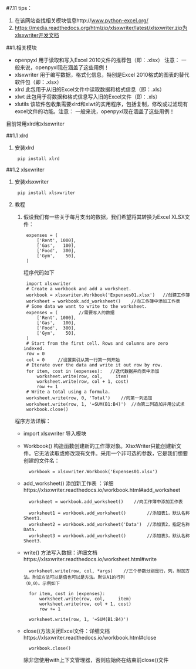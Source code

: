 #7.11
tips：

1. 在该网站查找相关模块信息http://www.python-excel.org/
2. https://media.readthedocs.org/htmlzip/xlsxwriter/latest/xlsxwriter.zip为xlsxwriter开发文档


##1.相关模块
- openpyxl 用于读取和写入Excel 2010文件的推荐包（即：.xlsx）
注意： 一般来说，openpyxl现在涵盖了这些用例！
- xlsxwriter 用于编写数据，格式化信息，特别是Excel 2010格式的图表的替代软件包（即：.xlsx）
- xlrd 此包用于从旧的Excel文件中读取数据和格式信息（即：.xls）
- xlwt 此包用于将数据和格式信息写入旧的Excel文件（即：.xls）
- xlutils 该软件包收集需要xlrd和xlwt的实用程序，包括复制，修改或过滤现有excel文件的功能。注意： 一般来说，openpyxl现在涵盖了这些用例！

目前常用xlrd和xlsxwriter

##1.1 xlrd
1. 安装xlrd

		pip install xlrd


##1.2 xlsxwriter
1. 安装xlsxwriter

		pip install xlsxwriter
2. 教程

	1. 假设我们有一些关于每月支出的数据，我们希望将其转换为Excel XLSX文件：

			expenses = (
			    ['Rent', 1000],
			    ['Gas',   100],
			    ['Food',  300],
			    ['Gym',    50],
			)
		
		程序代码如下

			import xlsxwriter
			# Create a workbook and add a worksheet.
			workbook = xlsxwriter.Workbook('Expenses01.xlsx')	//创建工作簿
			worksheet = workbook.add_worksheet()	//向工作簿中添加工作表
			# Some data we want to write to the worksheet.
			expenses = (		//需要写入的数据
			    ['Rent', 1000],
			    ['Gas',   100],
			    ['Food',  300],
			    ['Gym',    50],
			)
			# Start from the first cell. Rows and columns are zero indexed.
			row = 0
			col = 0		//设置索引从第一行第一列开始
			# Iterate over the data and write it out row by row.
			for item, cost in (expenses):	//迭代数据并向表中添加
			    worksheet.write(row, col,     item)
			    worksheet.write(row, col + 1, cost)
			    row += 1
			# Write a total using a formula.
			worksheet.write(row, 0, 'Total')	//向第一列追加
			worksheet.write(row, 1, '=SUM(B1:B4)')	//向第二列追加并用公式求
			workbook.close()
	
	程序方法详解：

	- import xlsxwriter	导入模块
	- Workbook() 构造函数创建新的工作簿对象。XlsxWriter只能创建新文件。它无法读取或修改现有文件。采用一个非可选的参数，它是我们想要创建的文件名：

			workbook = xlsxwriter.Workbook('Expenses01.xlsx')
	- add_worksheet() 添加新工作表 ：详细https://xlsxwriter.readthedocs.io/workbook.html#add_worksheet

			worksheet = workbook.add_worksheet()	//向工作簿中添加工作表
	
			worksheet1 = workbook.add_worksheet()        //添加表1，默认名称Sheet1.
			worksheet2 = workbook.add_worksheet('Data')  //添加表2，指定名称Data.
			worksheet3 = workbook.add_worksheet()        //添加表3，默认名称Sheet3.
	- write() 方法写入数据：详细文档https://xlsxwriter.readthedocs.io/worksheet.html#write
	
			worksheet.write(row, col, *args)	//三个参数分别是行，列，附加方法。附加方法可以是值也可以是方法。默认A1的行列									（0,0）。示例如下
		
			for item, cost in (expenses):
			    worksheet.write(row, col,     item)
			    worksheet.write(row, col + 1, cost)
			    row += 1

			worksheet.write(row, 1, '=SUM(B1:B4)')
	- close()方法关闭Excel文件：详细文档https://xlsxwriter.readthedocs.io/workbook.html#close

			workbook.close()		
		除非您使用with上下文管理器，否则应始终在结束前close()文件